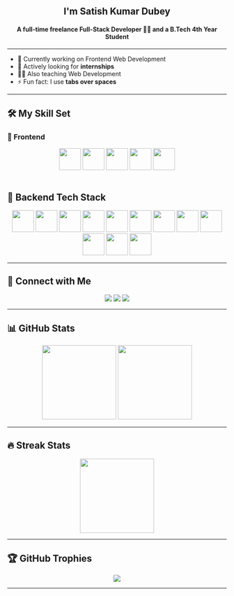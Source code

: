 <h2 align="center">I'm Satish Kumar Dubey</h2>
<h4 align="center">A full-time freelance Full-Stack Developer 👨‍💻 and a B.Tech 4th Year Student</h4>

---

- 🔭 Currently working on Frontend Web Development  
- 🌱 Actively looking for **internships**  
- 🧑‍🏫 Also teaching Web Development  
- ⚡ Fun fact: I use **tabs over spaces**

---

## 🛠️ My Skill Set

### 🚀 Frontend
<div align="center">
  <a href="https://en.wikipedia.org/wiki/HTML5" target="_blank"><img src="https://profilinator.rishav.dev/skills-assets/html5-original-wordmark.svg" height="50" /></a>
  <a href="https://www.w3schools.com/css/" target="_blank"><img src="https://profilinator.rishav.dev/skills-assets/css3-original-wordmark.svg" height="50" /></a>
  <a href="https://www.javascript.com/" target="_blank"><img src="https://profilinator.rishav.dev/skills-assets/javascript-original.svg" height="50" /></a>
  <a href="https://reactjs.org/" target="_blank"><img src="https://profilinator.rishav.dev/skills-assets/react-original-wordmark.svg" height="50" /></a>
  <a href="https://getbootstrap.com/" target="_blank"><img src="https://profilinator.rishav.dev/skills-assets/bootstrap-plain.svg" height="50" /></a>
</div>

<br/>

## 🚀 Backend Tech Stack  
<div align="center">  
  <a href="https://nodejs.org/" target="_blank"><img src="https://profilinator.rishav.dev/skills-assets/nodejs-original-wordmark.svg" height="50" /></a>  
  <a href="https://www.php.net/" target="_blank"><img src="https://profilinator.rishav.dev/skills-assets/php-original.svg" height="50" /></a>  
  <a href="https://www.mysql.com/" target="_blank"><img src="https://profilinator.rishav.dev/skills-assets/mysql-original-wordmark.svg" height="50" /></a>  
  <a href="https://www.mongodb.com/" target="_blank"><img src="https://profilinator.rishav.dev/skills-assets/mongodb-original-wordmark.svg" height="50" /></a>  
  <a href="https://www.python.org/" target="_blank"><img src="https://profilinator.rishav.dev/skills-assets/python-original.svg" height="50" /></a>  
  <a href="https://www.java.com/" target="_blank"><img src="https://profilinator.rishav.dev/skills-assets/java-original-wordmark.svg" height="50" /></a>  
  <a href="https://keras.io/" target="_blank"><img src="https://profilinator.rishav.dev/skills-assets/keras.png" height="50" /></a>  
  <a href="https://opencv.org/" target="_blank"><img src="https://profilinator.rishav.dev/skills-assets/opencv-icon.svg" height="50" /></a>  
  <a href="https://www.gnu.org/software/bash/" target="_blank"><img src="https://profilinator.rishav.dev/skills-assets/gnu_bash-icon.svg" height="50" /></a>  
  <a href="https://www.linux.org/" target="_blank"><img src="https://profilinator.rishav.dev/skills-assets/linux-original.svg" height="50" /></a>  
  <a href="https://www.nginx.com/" target="_blank"><img src="https://profilinator.rishav.dev/skills-assets/nginx-original.svg" height="50" /></a>  
  <a href="https://git-scm.com/" target="_blank"><img src="https://profilinator.rishav.dev/skills-assets/git-scm-icon.svg" height="50" /></a>  
</div>  

---

## 🔗 Connect with Me  
<div align="center">
  <a href="https://github.com/Satishdubey007" target="_blank"><img src="https://img.shields.io/badge/github-%2324292e.svg?&style=for-the-badge&logo=github&logoColor=white" /></a>
  <a href="https://www.linkedin.com/in/satish-kumar-dubey-265345320/" target="_blank"><img src="https://img.shields.io/badge/linkedin-%231E77B5.svg?&style=for-the-badge&logo=linkedin&logoColor=white" /></a>
  <a href="https://www.instagram.com/satish_dwivedi__896" target="_blank"><img src="https://img.shields.io/badge/instagram-%23E4405F.svg?&style=for-the-badge&logo=instagram&logoColor=white" /></a>
</div>  

---

## 📊 GitHub Stats  
<div align="center">
  
  <!-- Black-Orange Theme Stats -->
  <img src="https://github-readme-stats.vercel.app/api?username=Satishdubey007&show_icons=true&theme=radical&hide_border=true" height="170" />
  
  <!-- Most Used Languages -->
  <img src="https://github-readme-stats.vercel.app/api/top-langs/?username=Satishdubey007&layout=compact&theme=radical&hide_border=true" height="170" />

</div>  

---

## 🔥 Streak Stats  
<div align="center">
  <img src="https://github-readme-streak-stats.herokuapp.com/?user=Satishdubey007&theme=radical&hide_border=true" height="170" />
</div>

---

## 🏆 GitHub Trophies
<div align="center">
  <img src="https://github-profile-trophy.vercel.app/?username=Satishdubey007&theme=onedark&no-frame=true&row=1&column=6" />
</div>

---


